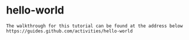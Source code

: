 # hello-world
    
    The walkthrough for this tutorial can be found at the address below
    https://guides.github.com/activities/hello-world
